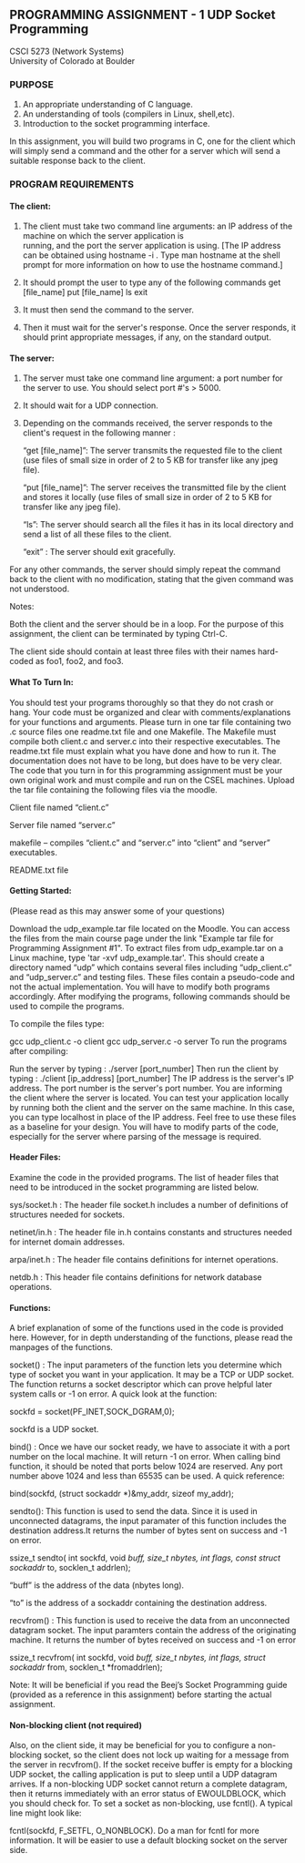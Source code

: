 PROGRAMMING ASSIGNMENT - 1                                                                         UDP Socket Programming
-------------------------------------------------------------------------------------------------------------------------
CSCI 5273 (Network Systems)                                                            
University of Colorado at Boulder

### PURPOSE

1. An appropriate understanding of C language.
2. An understanding of tools (compilers in Linux, shell,etc).
3. Introduction to the socket programming interface.

In this assignment, you will build two programs in C, one for the client which will simply send a command and the other for a server which will send a suitable response back to the client.

### PROGRAM REQUIREMENTS

#### The client:

1. The client must take two command line arguments: an IP address of the machine on which the server application is     
   running, and the port the server application is using. [The IP address can be obtained using hostname -i . Type man
   hostname at the shell prompt for more information on how to use the hostname command.]

2. It should prompt the user to type any of the following commands
    get [file_name]
    put [file_name]
    ls
    exit

3. It must then send the command to the server.

4. Then it must wait for the server's response. Once the server responds, it should print appropriate messages, if any, on
   the standard output.

#### The server:

1. The server must take one command line argument: a port number for the server to use. You should select port #'s > 5000.

2. It should wait for a UDP connection.

3. Depending on the commands received, the server responds to the client's request in the following manner :

    “get [file_name]”: The server transmits the requested file to the client (use files of small size in order of 2 to 5      KB for transfer like any jpeg file).
    
    “put [file_name]”: The server receives the transmitted file by the client and stores it locally (use files of small       size in order of 2 to 5 KB for transfer like any jpeg file).
    
    “ls”: The server should search all the files it has in its local directory and send a list of all these files to the      client.
    
    “exit” : The server should exit gracefully.

For any other commands, the server should simply repeat the command back to the client with no modification, stating that the given command was not understood.

Notes:

Both the client and the server should be in a loop. For the purpose of this assignment, the client can be terminated by typing Ctrl-C.

The client side should contain at least three files with their names hard-coded as foo1, foo2, and foo3.

#### What To Turn In:

You should test your programs thoroughly so that they do not crash or hang. Your code must be organized and clear with comments/explanations for your functions and arguments.  Please turn in one tar file containing two .c source files one readme.txt file and one Makefile. The Makefile must compile both client.c and server.c into their respective executables.  The readme.txt file must explain what you have done and how to run it. The documentation does not have to be long, but does have to be very clear.   The code that you turn in for this programming assignment must be your own original work and must compile and run on the CSEL machines. Upload the tar file containing the following files via the moodle.

Client file named “client.c”

Server file named “server.c”

makefile – compiles “client.c” and “server.c” into “client” and “server” executables.

README.txt file

#### Getting Started:

(Please read as this may answer some of your questions)

Download the udp_example.tar file located on the Moodle.  You can access the files from the main course page under the link "Example tar file for Programming Assignment #1".  To extract files from udp_example.tar on a Linux machine, type 'tar -xvf udp_example.tar'. This should create a directory named “udp” which contains several files including “udp_client.c” and “udp_server.c” and testing files. These files contain a pseudo-code and not the actual implementation. You will have to modify both programs accordingly. After modifying the programs, following commands should be used to compile the programs.

To compile the files type:

gcc udp_client.c -o client
gcc udp_server.c -o server
To run the programs after compiling:

Run the server by typing : ./server [port_number]
Then run the client by typing : ./client [ip_address] [port_number]
The IP address is the server's IP address. The port number is the server's port number. You are informing the client where the server is located. You can test your application locally by running both the client and the server on the same machine. In this case, you can type localhost in place of the IP address.  Feel free to use these files as a baseline for your design. You will have to modify parts of the code, especially for the server where parsing of the message is required.

#### Header Files:

Examine the code in the provided programs. The list of header files that need to be introduced in the socket programming are listed below.

sys/socket.h : The header file socket.h includes a number of definitions of structures needed for sockets.

netinet/in.h : The header file in.h contains constants and structures needed for internet domain addresses.

arpa/inet.h : The header file contains definitions for internet operations.

netdb.h : This header file contains definitions for network database operations.

#### Functions:

A brief explanation of some of the functions used in the code is provided here. However, for in depth understanding of the functions, please read the manpages of the functions.

socket() : The input parameters of the function lets you determine which type of socket you want in your application. It may be a TCP or UDP socket. The function returns a socket descriptor which can prove helpful later system calls or -1 on error. A quick look at the function:

sockfd = socket(PF_INET,SOCK_DGRAM,0);

sockfd is a UDP socket.

bind() : Once we have our socket ready, we have to associate it with a port number on the local machine. It will return -1 on error. When calling bind function, it should be noted that ports below 1024 are reserved. Any port number above 1024 and less than 65535 can be used. A quick reference:

bind(sockfd, (struct sockaddr *)&my_addr, sizeof my_addr);

sendto(): This function is used to send the data. Since it is used in unconnected datagrams, the input paramater of this function includes the destination address.It returns the number of bytes sent on success and -1 on error.

ssize_t sendto( int sockfd, void *buff, size_t nbytes, int flags, const struct sockaddr* to, socklen_t addrlen);

“buff” is the address of the data (nbytes long).

“to” is the address of a sockaddr containing the destination address.

recvfrom() : This function is used to receive the data from an unconnected datagram socket. The input paramters contain the address of the originating machine. It returns the number of bytes received on success and -1 on error

ssize_t recvfrom( int sockfd, void *buff, size_t nbytes, int flags, struct sockaddr* from, socklen_t *fromaddrlen);

Note: It will be beneficial if you read the Beej’s Socket Programming guide (provided as a reference in this assignment) before starting the actual assignment.

#### Non-blocking client (not required)

Also, on the client side, it may be beneficial for you to configure a non-blocking socket, so the client does not lock up waiting for a message from the server in recvfrom(). If the socket receive buffer is empty for a blocking UDP socket, the calling application is put to sleep until a UDP datagram arrives. If a non-blocking UDP socket cannot return a complete datagram, then it returns immediately with an error status of EWOULDBLOCK, which you should check for. To set a socket as non-blocking, use fcntl(). A typical line might look like:

fcntl(sockfd, F_SETFL, O_NONBLOCK). Do a man for fcntl for more information. It will be easier to use a default blocking socket on the server side.
